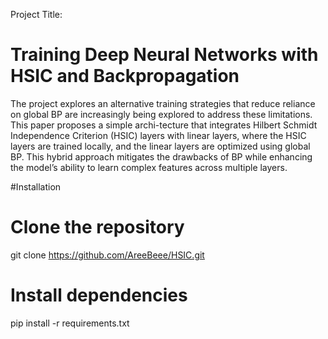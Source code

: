 Project Title: 
# Training Deep Neural Networks with HSIC and Backpropagation

The project explores an alternative training strategies that reduce reliance on global BP are increasingly being explored to address these limitations.
This paper proposes a simple archi-tecture that integrates Hilbert Schmidt Independence Criterion (HSIC) layers with linear layers, where the HSIC layers
are trained locally, and the linear layers are optimized using global BP. This hybrid approach mitigates the drawbacks of BP while enhancing the model’s
ability to learn complex features across multiple layers.


#Installation
# Clone the repository
git clone https://github.com/AreeBeee/HSIC.git

# Install dependencies
pip install -r requirements.txt
